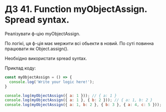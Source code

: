 # ДЗ 41. Function myObjectAssign. Spread syntax.

Реалізувати ф-цію myObjectAssign.

По логікі, ця ф-ція має мержити всі обьекти в новий. 
По суті повинна працювати як Object.assign().

Необхідно використати spread syntax.


Приклад коду:

```js
const myObjectAssign = () => {
  console.log('Write your logic here!');
}

console.log(myObjectAssign({ a: 1 })); // { a: 1 }
console.log(myObjectAssign({ a: 1 }, { b: 2 })); // { a: 1, b: 2 }
console.log(myObjectAssign({ a: 1, b: 2 }, { b: 3 }, { a: 4, c: 5 })); // { a: 4, b: 3, c: 5 }
```